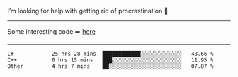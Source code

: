 I’m looking for help with getting rid of procrastination 🤔

-----

Some interesting code :arrow_right: [here](https://github.com/zhen8838/playground)

-----

<!--START_SECTION:waka-->

```text
C#            25 hrs 28 mins  ████████████░░░░░░░░░░░░░   48.66 %
C++           6 hrs 15 mins   ███░░░░░░░░░░░░░░░░░░░░░░   11.95 %
Other         4 hrs 7 mins    ██░░░░░░░░░░░░░░░░░░░░░░░   07.87 %
```

<!--END_SECTION:waka-->

<!--
**zhen8838/zhen8838** is a ✨ _special_ ✨ repository because its `README.md` (this file) appears on your GitHub profile.

Here are some ideas to get you started:

- 🔭 I’m currently working on ...
- 🌱 I’m currently learning ...
- 👯 I’m looking to collaborate on ...
 ...
- 💬 Ask me about ...
- 📫 How to reach me: ...
- 😄 Pronouns: ...
- ⚡ Fun fact: ...
-->
